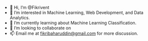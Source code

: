 - 👋 Hi, I’m @Fikrivent
- 👀 I’m interested in Machine Learning, Web Development, and Data Analytics.
- 🌱 I’m currently learning about Machine Learning Classification.
- 💞️ I’m looking to collaborate on 
- 📫 Email me at fikribaharuddin@gmail.com for more discussion.

<!---
Fikrivent/Fikrivent is a ✨ special ✨ repository because its `README.md` (this file) appears on your GitHub profile.
You can click the Preview link to take a look at your changes.
--->
